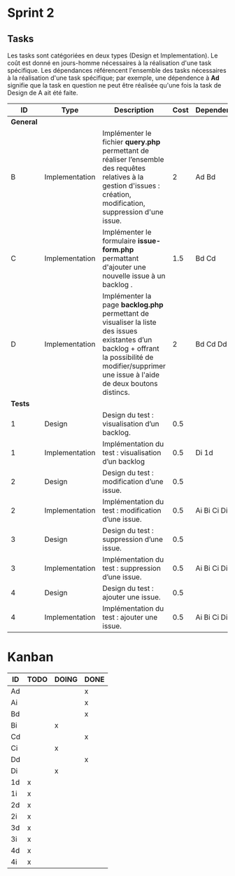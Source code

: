 # Sprint 2

## Tasks

Les tasks sont catégoriées en deux types (Design et Implementation). Le coût est donné en jours-homme nécessaires à la réalisation d'une task spécifique. Les dépendances référencent l'ensemble des tasks nécessaires à la réalisation d'une task spécifique; par exemple, une dépendence à **Ad** signifie que la task en question ne peut être réalisée qu'une fois la task de Design de A ait été faite.

| ID | Type | Description | Cost | Dependence | Issue |
|----|------|-------------|------|------------|-------|
| **General** |             |      |            |       |
|  B | Implementation | Implémenter le fichier **query.php** permettant de réaliser l’ensemble des requêtes relatives à la gestion d'issues : création, modification, suppression d'une issue.| 2 | Ad Bd | |
|  C | Implementation | Implémenter le formulaire **issue-form.php** permattant d'ajouter une nouvelle issue à un backlog . | 1.5 | Bd Cd | |
|  D | Implementation | Implémenter la page **backlog.php** permettant de visualiser la liste des issues existantes d’un backlog + offrant la possibilité de modifier/supprimer une issue à l'aide de deux boutons distincs. | 2 | Bd Cd Dd | |
| **Tests** |             |      |            |       |
| 1 | Design | Design du test : visualisation d’un backlog. | 0.5 | | 8 |
| 1 | Implementation | Implémentation du test : visualisation d’un backlog | 0.5 | Di 1d | 8 |
| 2 | Design | Design du test : modification d’une issue. | 0.5 | | 10 |
| 2 | Implementation | Implémentation du test : modification d’une issue. | 0.5 | Ai Bi Ci Di 2d | 10 |
| 3 | Design | Design du test : suppression d’une issue. | 0.5 | | 10 |
| 3 | Implementation | Implémentation du test : suppression d’une issue. | 0.5 | Ai Bi Ci Di 3d | 10 |
| 4 | Design | Design du test : ajouter une issue. | 0.5 | | 9 |
| 4 | Implementation | Implémentation du test : ajouter une issue. | 0.5 | Ai Bi Ci Di 4d | 9 |

# Kanban

| ID | TODO | DOING | DONE |
|----|------|-------|------|
| Ad |      |       |    x |
| Ai |      |       |    x |
| Bd |      |       |    x |
| Bi |      |     x |      |
| Cd |      |       |    x |
| Ci |      |     x |      |
| Dd |      |       |    x |
| Di |      |     x |      |
| 1d |    x |       |      |
| 1i |    x |       |      |
| 2d |    x |       |      |
| 2i |    x |       |      |
| 3d |    x |       |      |
| 3i |    x |       |      |
| 4d |    x |       |      |
| 4i |    x |       |      |
